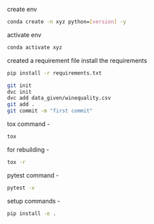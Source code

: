 create env

```bash
conda create -n xyz python=[version] -y
```

activate env
```bash
conda activate xyz
```

created a requirement file
install the requirements
```bash 
pip install -r requirements.txt
```

```bash
git init
dvc init
dvc add data_given/winequality.csv
git add .
git commit -m "first commit"
```

tox command -
```bash
tox
```

for rebuilding -
```bash
tox -r
```

pytest command -
```bash
pytest -v
```

setup commands -
```bash
pip install -e .
```

  